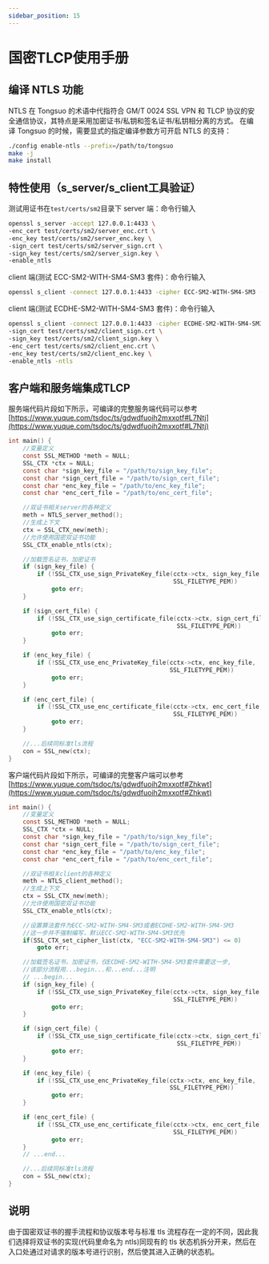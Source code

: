 ```yaml
---
sidebar_position: 15
---
```

# 国密TLCP使用手册
## 编译 NTLS 功能
NTLS 在 Tongsuo 的术语中代指符合 GM/T 0024 SSL VPN 和 TLCP 协议的安全通信协议，其特点是采用加密证书/私钥和签名证书/私钥相分离的方式。
在编译 Tongsuo 的时候，需要显式的指定编译参数方可开启 NTLS 的支持：
```bash
./config enable-ntls --prefix=/path/to/tongsuo
make -j
make install
```
## 特性使用（s_server/s_client工具验证）
测试用证书在`test/certs/sm2`目录下
server 端：命令行输入
```bash
openssl s_server -accept 127.0.0.1:4433 \
-enc_cert test/certs/sm2/server_enc.crt \
-enc_key test/certs/sm2/server_enc.key \
-sign_cert test/certs/sm2/server_sign.crt \
-sign_key test/certs/sm2/server_sign.key \
-enable_ntls
```
client 端(测试 ECC-SM2-WITH-SM4-SM3 套件)：命令行输入
```bash
openssl s_client -connect 127.0.0.1:4433 -cipher ECC-SM2-WITH-SM4-SM3 -enable_ntls -ntls
```
client 端(测试 ECDHE-SM2-WITH-SM4-SM3 套件)：命令行输入
```bash
openssl s_client -connect 127.0.0.1:4433 -cipher ECDHE-SM2-WITH-SM4-SM3 \
-sign_cert test/certs/sm2/client_sign.crt \
-sign_key test/certs/sm2/client_sign.key \
-enc_cert test/certs/sm2/client_enc.crt \
-enc_key test/certs/sm2/client_enc.key \
-enable_ntls -ntls
```
## 客户端和服务端集成TLCP
服务端代码片段如下所示，可编译的完整服务端代码可以参考 [https://www.yuque.com/tsdoc/ts/gdwdfuoih2mxxotf#L7Ntj](https://www.yuque.com/tsdoc/ts/gdwdfuoih2mxxotf#L7Ntj)
```c
int main() {
    //变量定义
    const SSL_METHOD *meth = NULL;
    SSL_CTX *ctx = NULL;
    const char *sign_key_file = "/path/to/sign_key_file";
    const char *sign_cert_file = "/path/to/sign_cert_file";
    const char *enc_key_file = "/path/to/enc_key_file";
    const char *enc_cert_file = "/path/to/enc_cert_file";

    //双证书相关server的各种定义
    meth = NTLS_server_method();
    //生成上下文
    ctx = SSL_CTX_new(meth);
    //允许使用国密双证书功能
    SSL_CTX_enable_ntls(ctx);

    //加载签名证书，加密证书
    if (sign_key_file) {
        if (!SSL_CTX_use_sign_PrivateKey_file(cctx->ctx, sign_key_file,
                                              SSL_FILETYPE_PEM))
            goto err;
    }

    if (sign_cert_file) {
        if (!SSL_CTX_use_sign_certificate_file(cctx->ctx, sign_cert_file,
                                               SSL_FILETYPE_PEM))
            goto err;
    }

    if (enc_key_file) {
        if (!SSL_CTX_use_enc_PrivateKey_file(cctx->ctx, enc_key_file,
                                             SSL_FILETYPE_PEM))
            goto err;
    }

    if (enc_cert_file) {
        if (!SSL_CTX_use_enc_certificate_file(cctx->ctx, enc_cert_file,
                                              SSL_FILETYPE_PEM))
            goto err;
    }

    //...后续同标准tls流程
    con = SSL_new(ctx);
}
```
客户端代码片段如下所示，可编译的完整客户端可以参考 [https://www.yuque.com/tsdoc/ts/gdwdfuoih2mxxotf#Zhkwt](https://www.yuque.com/tsdoc/ts/gdwdfuoih2mxxotf#Zhkwt)
```c
int main() {
    //变量定义
    const SSL_METHOD *meth = NULL;
    SSL_CTX *ctx = NULL;
    const char *sign_key_file = "/path/to/sign_key_file";
    const char *sign_cert_file = "/path/to/sign_cert_file";
    const char *enc_key_file = "/path/to/enc_key_file";
    const char *enc_cert_file = "/path/to/enc_cert_file";

    //双证书相关client的各种定义
    meth = NTLS_client_method();
    //生成上下文
    ctx = SSL_CTX_new(meth);
    //允许使用国密双证书功能
    SSL_CTX_enable_ntls(ctx);

    //设置算法套件为ECC-SM2-WITH-SM4-SM3或者ECDHE-SM2-WITH-SM4-SM3
    //这一步并不强制编写，默认ECC-SM2-WITH-SM4-SM3优先
    if(SSL_CTX_set_cipher_list(ctx, "ECC-SM2-WITH-SM4-SM3") <= 0)
        goto err;

    //加载签名证书，加密证书，仅ECDHE-SM2-WITH-SM4-SM3套件需要这一步,
    //该部分流程用...begin...和...end...注明
    // ...begin...
    if (sign_key_file) {
        if (!SSL_CTX_use_sign_PrivateKey_file(cctx->ctx, sign_key_file,
                                              SSL_FILETYPE_PEM))
            goto err;
    }

    if (sign_cert_file) {
        if (!SSL_CTX_use_sign_certificate_file(cctx->ctx, sign_cert_file,
                                               SSL_FILETYPE_PEM))
            goto err;
    }

    if (enc_key_file) {
        if (!SSL_CTX_use_enc_PrivateKey_file(cctx->ctx, enc_key_file,
                                             SSL_FILETYPE_PEM))
            goto err;
    }

    if (enc_cert_file) {
        if (!SSL_CTX_use_enc_certificate_file(cctx->ctx, enc_cert_file,
                                              SSL_FILETYPE_PEM))
            goto err;
    }
    // ...end...

    //...后续同标准tls流程
    con = SSL_new(ctx);
}
```
## 说明
由于国密双证书的握手流程和协议版本号与标准 tls 流程存在一定的不同，因此我们选择将双证书的实现(代码里命名为 ntls)同现有的 tls 状态机拆分开来，然后在入口处通过对请求的版本号进行识别，然后使其进入正确的状态机。
